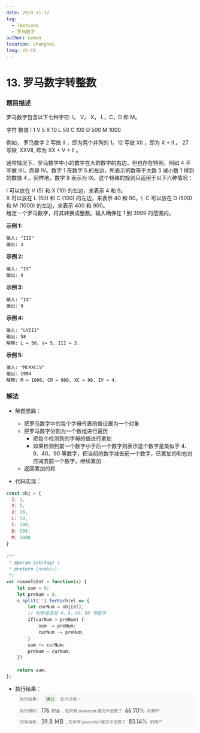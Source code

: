```yaml
---
date: 2019-11-12
tag:
  - leetcode
  - 罗马数字
author: Lemon
location: Shanghai
lang: zh-CN
---
```


# 13. 罗马数字转整数

### 题目描述

罗马数字包含以下七种字符: I， V， X， L，C，D 和 M。

字符          数值
I             1
V             5
X             10
L             50
C             100
D             500
M             1000

例如， 罗马数字 2 写做 II ，即为两个并列的 1。12 写做 XII ，即为 X + II 。 27 写做  XXVII, 即为 XX + V + II 。

通常情况下，罗马数字中小的数字在大的数字的右边。但也存在特例，例如 4 不写做 IIII，而是 IV。数字 1 在数字 5 的左边，所表示的数等于大数 5 减小数 1 得到的数值 4 。同样地，数字 9 表示为 IX。这个特殊的规则只适用于以下六种情况：

I 可以放在 V (5) 和 X (10) 的左边，来表示 4 和 9。\
X 可以放在 L (50) 和 C (100) 的左边，来表示 40 和 90。\ 
C 可以放在 D (500) 和 M (1000) 的左边，来表示 400 和 900。\
给定一个罗马数字，将其转换成整数。输入确保在 1 到 3999 的范围内。

**示例 1:**

```
输入: "III"
输出: 3
```

**示例 2:**

```
输入: "IV"
输出: 4
```

**示例 3:**

```
输入: "IX"
输出: 9
```

**示例 4:**

```
输入: "LVIII"
输出: 58
解释: L = 50, V= 5, III = 3.
```

**示例 5:**

```
输入: "MCMXCIV"
输出: 1994
解释: M = 1000, CM = 900, XC = 90, IV = 4.
```

### 解法

- 解题思路：

  - 把罗马数字中的每个字母代表的值设置为一个对象
  - 把罗马数字分割为一个数组进行遍历
    - 把每个检测到的字母的值进行累加
    - 如果检测到前一个数字小于后一个数字则表示这个数字是类似于 4、9、40、90 等数字，把当前的数字减去前一个数字，已累加的和也对应减去前一个数字，继续累加
  - 返回累加的和

- 代码实现：

```js
const obj = {
  I: 1,
  V: 5,
  X: 10,
  L: 50,
  C: 100,
  D: 500,
  M: 1000
}

/**
 * @param {string} s
 * @return {number}
 */
var romanToInt = function(s) {
    let sum = 0;
    let preNum = 0;
    s.split('').forEach(el => {
        let curNum = obj[el];
        // 判断是否是 4，9，40，90 等数字
        if(curNum > preNum) {
            sum -= preNum;
            curNum -= preNum;
        }
        sum += curNum;
        preNum = curNum;
    })

    return sum;
};
```

- 执行结果：
![执行结果](https://raw.githubusercontent.com/lemon-lc/vue-blog/images/images20191115125235.png)
